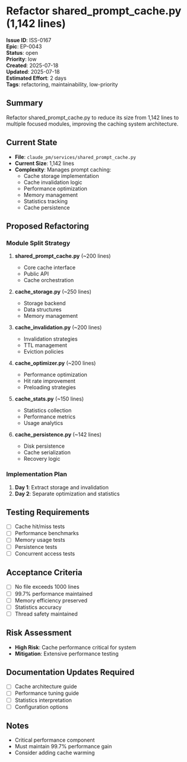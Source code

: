 # Refactor shared_prompt_cache.py (1,142 lines)

**Issue ID**: ISS-0167  
**Epic**: EP-0043  
**Status**: open  
**Priority**: low  
**Created**: 2025-07-18  
**Updated**: 2025-07-18  
**Estimated Effort**: 2 days  
**Tags**: refactoring, maintainability, low-priority

## Summary
Refactor shared_prompt_cache.py to reduce its size from 1,142 lines to multiple focused modules, improving the caching system architecture.

## Current State
- **File**: `claude_pm/services/shared_prompt_cache.py`
- **Current Size**: 1,142 lines
- **Complexity**: Manages prompt caching:
  - Cache storage implementation
  - Cache invalidation logic
  - Performance optimization
  - Memory management
  - Statistics tracking
  - Cache persistence

## Proposed Refactoring

### Module Split Strategy
1. **shared_prompt_cache.py** (~200 lines)
   - Core cache interface
   - Public API
   - Cache orchestration
   
2. **cache_storage.py** (~250 lines)
   - Storage backend
   - Data structures
   - Memory management
   
3. **cache_invalidation.py** (~200 lines)
   - Invalidation strategies
   - TTL management
   - Eviction policies
   
4. **cache_optimizer.py** (~200 lines)
   - Performance optimization
   - Hit rate improvement
   - Preloading strategies
   
5. **cache_stats.py** (~150 lines)
   - Statistics collection
   - Performance metrics
   - Usage analytics
   
6. **cache_persistence.py** (~142 lines)
   - Disk persistence
   - Cache serialization
   - Recovery logic

### Implementation Plan
1. **Day 1**: Extract storage and invalidation
2. **Day 2**: Separate optimization and statistics

## Testing Requirements
- [ ] Cache hit/miss tests
- [ ] Performance benchmarks
- [ ] Memory usage tests
- [ ] Persistence tests
- [ ] Concurrent access tests

## Acceptance Criteria
- [ ] No file exceeds 1000 lines
- [ ] 99.7% performance maintained
- [ ] Memory efficiency preserved
- [ ] Statistics accuracy
- [ ] Thread safety maintained

## Risk Assessment
- **High Risk**: Cache performance critical for system
- **Mitigation**: Extensive performance testing

## Documentation Updates Required
- [ ] Cache architecture guide
- [ ] Performance tuning guide
- [ ] Statistics interpretation
- [ ] Configuration options

## Notes
- Critical performance component
- Must maintain 99.7% performance gain
- Consider adding cache warming
